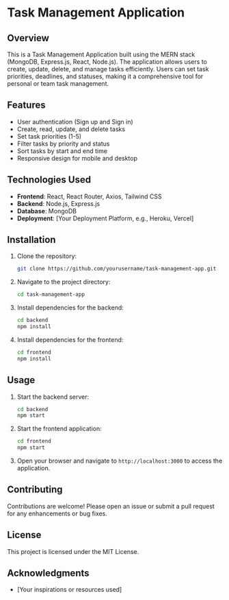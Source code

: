 # Task Management Application

## Overview
This is a Task Management Application built using the MERN stack (MongoDB, Express.js, React, Node.js). The application allows users to create, update, delete, and manage tasks efficiently. Users can set task priorities, deadlines, and statuses, making it a comprehensive tool for personal or team task management.

## Features
- User authentication (Sign up and Sign in)
- Create, read, update, and delete tasks
- Set task priorities (1-5)
- Filter tasks by priority and status
- Sort tasks by start and end time
- Responsive design for mobile and desktop

## Technologies Used
- **Frontend**: React, React Router, Axios, Tailwind CSS
- **Backend**: Node.js, Express.js
- **Database**: MongoDB
- **Deployment**: [Your Deployment Platform, e.g., Heroku, Vercel]

## Installation
1. Clone the repository:
   ```bash
   git clone https://github.com/yourusername/task-management-app.git
   ```
2. Navigate to the project directory:
   ```bash
   cd task-management-app
   ```
3. Install dependencies for the backend:
   ```bash
   cd backend
   npm install
   ```
4. Install dependencies for the frontend:
   ```bash
   cd frontend
   npm install
   ```

## Usage
1. Start the backend server:
   ```bash
   cd backend
   npm start
   ```
2. Start the frontend application:
   ```bash
   cd frontend
   npm start
   ```
3. Open your browser and navigate to `http://localhost:3000` to access the application.

## Contributing
Contributions are welcome! Please open an issue or submit a pull request for any enhancements or bug fixes.

## License
This project is licensed under the MIT License.

## Acknowledgments
- [Your inspirations or resources used]
